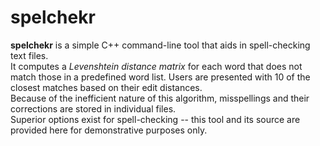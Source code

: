 # spelchekr
**spelchekr** is a simple C++ command-line tool that aids in spell-checking text files.\
It computes a *Levenshtein distance matrix* for each word that does not match those in a predefined word list. Users are presented with 10 of the closest matches based on their edit distances.\
Because of the inefficient nature of this algorithm, misspellings and their corrections are stored in individual files.\
Superior options exist for spell-checking -- this tool and its source are provided here for demonstrative purposes only.
